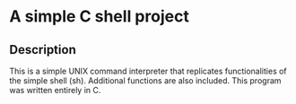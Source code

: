 # A simple C shell project

## Description
This is a simple UNIX command interpreter that replicates functionalities of the simple shell (sh). Additional functions are also included. This program was written entirely in C.
